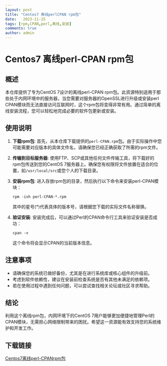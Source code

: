 ```yaml
---
layout: post
title: "Centos7 离线perlCPAN rpm包"
date:   2023-11-25
tags: [rpm,CPAN,perl,离线,安装]
comments: true
author: admin
---
```

# Centos7 离线perl-CPAN rpm包

## 概述

本仓库提供了专为CentOS 7设计的离线perl-CPAN rpm包。此资源特别适用于那些处于内网环境中的服务器，当您需要对服务器的OpenSSL进行升级或安装perl CPAN模块而无法直接访问互联网时，这个rpm包将变得非常有用。通过简单的离线安装流程，您可以轻松地完成必要的软件包更新或安装。

## 使用说明

1. **下载rpm包**: 首先，从本仓库下载提供的`perl-CPAN.rpm`包。由于实际操作中您可能需要对应版本的具体文件名，请确保您已经正确获取了所需的rpm文件。

2. **传输到目标服务器**: 使用FTP、SCP或其他任何文件传输工具，将下载好的rpm包传送到您的CentOS 7服务器上。确保您有权限将文件放置在适合的位置，如`/usr/local/src`或您个人的下载目录。

3. **安装rpm包**: 进入存放rpm包的目录，然后执行以下命令来安装perl-CPAN模块：
   ```
   rpm -ivh perl-CPAN-*.rpm
   ```

   其中的星号(*)代表具体的版本号，请根据您下载的实际文件名称替换。

4. **验证安装**: 安装完成后，可以通过Perl的CPAN命令行工具来验证安装是否成功：
   ```
   cpan -v
   ```
   这个命令将会显示CPAN的当前版本信息。

## 注意事项

- 请确保您的系统已做好备份，尤其是在进行系统库或核心组件的升级前。
- 考虑到软件依赖性，建议在安装前检查系统是否有其他未满足的依赖项。
- 若在使用过程中遇到任何问题，可以尝试查找相关论坛或社区寻求帮助。

## 结论

利用这个离线rpm包，内网环境下的CentOS 7用户能够更加便捷地管理Perl的CPAN模块，无需担心网络限制带来的困扰。希望这一资源能有效支持您的系统维护和开发工作。

## 下载链接

[Centos7离线perl-CPANrpm包](https://pan.quark.cn/s/7f7195241e2e)